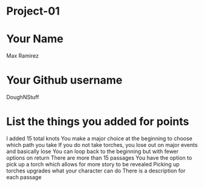 # Project-01

# Your Name
Max Ramirez

# Your Github username
DoughNStuff

# List the things you added for points

I added 15 total knots
You make a major choice at the beginning to choose which path you take
If you do not take torches, you lose out on major events and basically lose
You can loop back to the beginning but with fewer options on return
There are more than 15 passages
You have the option to pick up a torch which allows for more story to be revealed
Picking up torches upgrades what your character can do
There is a description for each passage